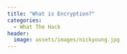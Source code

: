 ```yaml
---
title: "What is Encryption?"
categories:
  - What The Hack
header:
  image: assets/images/nickyoung.jpg  
---
```

